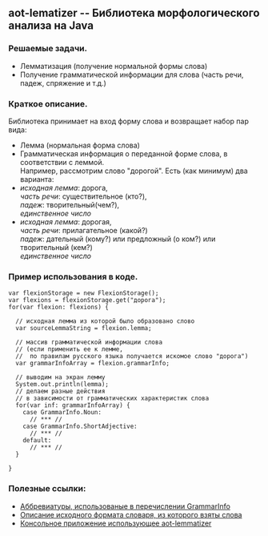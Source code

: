 ## aot-lematizer -- Библиотека морфологического анализа на Java

### Решаемые задачи.
* Лемматизация (получение нормальной формы слова)
* Получение грамматической информации для слова (часть речи, падеж, спряжение и т.д.)

### Краткое описание.
Библиотека принимает на вход форму слова и возвращает набор пар вида:  
* Лемма (нормальная форма слова)
* Грамматическая информация о переданной форме слова, в соответствии с леммой.  
Например, рассмотрим слово "дорогой". Есть (как минимум) два варианта:
* *исходная лемма*: дорога,  
  *часть речи*: существительное (кто?),  
  *падеж*: творительный(чем?),  
  *единственное число*
* *исходная лемма*: дорогая,  
  *часть речи*: прилагательное (какой?)  
  *падеж*: дательный (кому?) или предложный (о ком?) или творительный (кем?)  
  *единственное число*

### Пример использования в коде.

```
var flexionStorage = new FlexionStorage();
var flexions = flexionStorage.get("дорога");
for(var flexion: flexions) {

  // исходная лемма из которой было образовано слово
  var sourceLemmaString = flexion.lemma;

  // массив грамматической информации слова
  // (если применить ее к лемме, 
  //  по правилам русского языка получается искомое слово "дорога")
  var grammarInfoArray = flexion.grammarInfo;
  
  // выводим на экран лемму
  System.out.println(lemma);
  // делаем разные действия 
  // в зависимости от грамматических характеристик слова
  for(var inf: grammarInfoArray) {
    case GrammarInfo.Noun:
      // *** //
    case GrammarInfo.ShortAdjective:
      // *** //
    default: 
      // *** //
  }
  
}
```

### Полезные ссылки:
* [Аббревиатуры, использованые в перечислении GrammarInfo](http://phpmorphy.sourceforge.net/dokuwiki/manual-graminfo)  
* [Описание исходного формата словаря, из которого взяты слова](https://sourceforge.net/p/seman/svn/HEAD/tree/trunk/Docs/Morph_UNIX.txt)
* [Консольное приложение использующее aot-lemmatizer](https://github.com/demidko/aot-lematizer/blob/master/testapp/src/main/java/com/farpost/aot/TestApplication.java)
 
